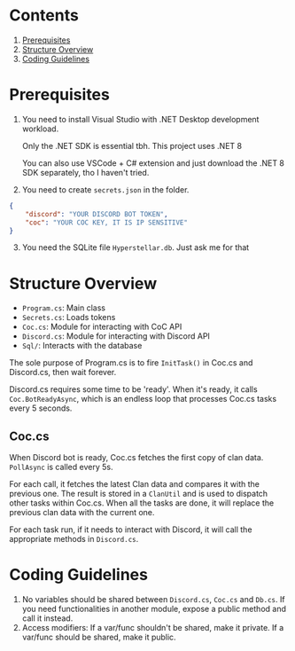 # Contents
1. [Prerequisites](#prerequisites)
2. [Structure Overview](#overview)
3. [Coding Guidelines](#guidelines)

<a name="prerequisites"></a>
# Prerequisites
1. You need to install Visual Studio with .NET Desktop development workload.

    Only the .NET SDK is essential tbh. This project uses .NET 8  

    You can also use VSCode + C# extension and just download the .NET 8 SDK separately, tho I haven't tried.

2. You need to create `secrets.json` in the folder.
```json
{
    "discord": "YOUR DISCORD BOT TOKEN",
    "coc": "YOUR COC KEY, IT IS IP SENSITIVE"
}
```

3. You need the SQLite file `Hyperstellar.db`. Just ask me for that

<a name="overview"></a>
# Structure Overview
* `Program.cs`: Main class
* `Secrets.cs`: Loads tokens
* `Coc.cs`: Module for interacting with CoC API
* `Discord.cs`: Module for interacting with Discord API
* `Sql/`: Interacts with the database

The sole purpose of Program.cs is to fire `InitTask()` in Coc.cs and Discord.cs, then wait forever.

Discord.cs requires some time to be 'ready'. When it's ready, it calls `Coc.BotReadyAsync`, which is an endless loop that processes Coc.cs tasks every 5 seconds.

## Coc.cs
When Discord bot is ready, Coc.cs fetches the first copy of clan data. `PollAsync` is called every 5s.

For each call, it fetches the latest Clan data and compares it with the previous one. The result is stored in a `ClanUtil` and is used to dispatch other tasks within Coc.cs. When all the tasks are done, it will replace the previous clan data with the current one.

For each task run, if it needs to interact with Discord, it will call the appropriate methods in `Discord.cs`.

<a name="guidelines"></a>
# Coding Guidelines
1. No variables should be shared between `Discord.cs`, `Coc.cs` and `Db.cs`. If you need functionalities in another module, expose a public method and call it instead.
2. Access modifiers: If a var/func shouldn't be shared, make it private. If a var/func should be shared, make it public.